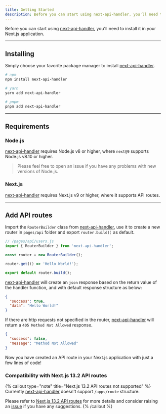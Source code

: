 ```yaml
---
title: Getting Started
description: Before you can start using next-api-handler, you'll need to install it in your Next.js application.
---
```


Before you can start using [next-api-handler](https://www.npmjs.com/package/next-api-handler), you'll need to install it in your Next.js application.

---

## Installing

Simply choose your favorite package manager to install [next-api-handler](https://www.npmjs.com/package/next-api-handler).

```bash
# npm
npm install next-api-handler

# yarn
yarn add next-api-handler

# pnpm
pnpm add next-api-handler
```

---

## Requirements

### Node.js

[next-api-handler](https://www.npmjs.com/package/next-api-handler) requires Node.js v8 or higher, where `next@9` supports Node.js v8.10 or higher.

> Please feel free to open an issue if you have any problems with new versions of Node.js.

### Next.js

[next-api-handler](https://www.npmjs.com/package/next-api-handler) requires Next.js v9 or higher, where it supports API routes.

---

## Add API routes

Import the `RouterBuilder` class from [next-api-handler](https://www.npmjs.com/package/next-api-handler), use it to create a new router in `pages/api` folder and export `router.build()` as default.

```js
// /pages/api/users.js
import { RouterBuilder } from 'next-api-handler';

const router = new RouterBuilder();

router.get(() => 'Hello World!');

export default router.build();
```

[next-api-handler](https://www.npmjs.com/package/next-api-handler) will create an `json` response based on the return value of the handler function, and with default response structure as below:

```json
{
  "success": true,
  "data": "Hello World!"
}
```

If there are http requests not specified in the router, [next-api-handler](https://www.npmjs.com/package/next-api-handler) will return a `405 Method Not Allowed` response.

```json
{
  "success": false,
  "message": "Method Not Allowed"
}
```

Now you have created an API route in your Next.js application with just a few lines of code!

### Compatibility with Next.js 13.2 API routes

{% callout type="note" title="Next.js 13.2 API routes not supported" %}
Currently [next-api-handler](https://www.npmjs.com/package/next-api-handler) doesn't support `/apps/route` structure.

Please refer to [Next.js 13.2 API routes](https://beta.nextjs.org/docs/api-reference/file-conventions/route) for more details and consider raising an [issue](https://github.com/Howard86/next-api-handler/issues) if you have any suggestions.
{% /callout %}

